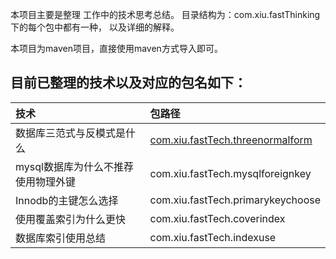  本项目主要是整理 工作中的技术思考总结。 目录结构为：com.xiu.fastThinking下的每个包中都有一种， 以及详细的解释。
 
 本项目为maven项目，直接使用maven方式导入即可。

## 目前已整理的技术以及对应的包名如下：
|技术|包路径|
| :------ | :------ |
| 数据库三范式与反模式是什么							|				[com.xiu.fastTech.threenormalform](src/main/java/com/xiu/fastThinking/threenormalform/README.MD)|
| mysql数据库为什么不推荐使用物理外键					|				com.xiu.fastTech.mysqlforeignkey|
| Innodb的主键怎么选择							    |				com.xiu.fastTech.primarykeychoose|
| 使用覆盖索引为什么更快								|				com.xiu.fastTech.coverindex|
| 数据库索引使用总结									|				com.xiu.fastTech.indexuse|


	